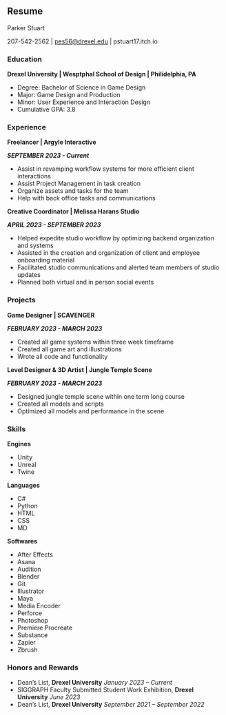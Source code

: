 ## Resume
Parker Stuart

207-542-2562 | pes56@drexel.edu | pstuart17.itch.io

### Education
**Drexel University | Wesptphal School of Design | Philidelphia, PA**
- Degree: Bachelor of Science in Game Design
- Major: Game Design and Production
- Minor: User Experience and Interaction Design
- Cumulative GPA: 3.8

### Experience
**Freelancer | Argyle Interactive**

***SEPTEMBER 2023 - Current***
- Assist in revamping workflow systems for more efficient client interactions
- Assist Project Management in task creation
- Organize assets and tasks for the team
- Help with back office tasks and communications

**Creative Coordinator | Melissa Harans Studio**

***APRIL 2023 - SEPTEMBER 2023***
- Helped expedite studio workflow by optimizing backend organization and systems
- Assisted in the creation and organization of client and employee onboarding material
- Facilitated studio communications and alerted team members of studio updates
- Planned both virtual and in person social events

### Projects
**Game Designer | SCAVENGER**

***FEBRUARY 2023 - MARCH 2023***
- Created all game systems within three week timeframe
- Created all game art and illustrations
- Wrote all code and functionality

**Level Designer & 3D Artist | Jungle Temple Scene**

***FEBRUARY 2023 - MARCH 2023***
- Designed jungle temple scene within one term long course
- Created all models and scripts
- Optimized all models and performance in the scene

### Skills

**Engines**
- Unity
- Unreal
- Twine

**Languages**
- C#
- Python
- HTML
- CSS
- MD

**Softwares**
- After Effects
- Asana
- Audition
- Blender
- Git
- Illustrator
- Maya
- Media Encoder
- Perforce
- Photoshop
- Premiere Procreate
- Substance
- Zapier
- Zbrush

### Honors and Rewards
- Dean’s List, **Drexel University** *January 2023 – Current* 
- SIGGRAPH Faculty Submitted Student Work Exhibition, **Drexel University** *June 2023*
- Dean’s List, **Drexel University** *September 2021 – September 2022*
